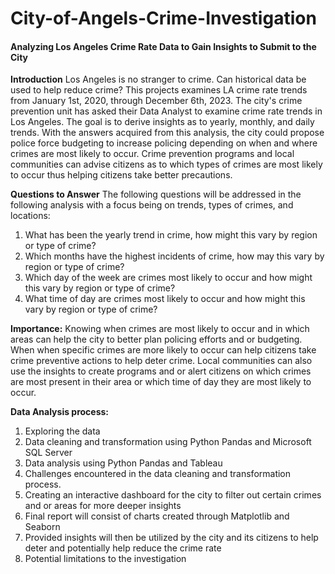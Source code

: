 # City-of-Angels-Crime-Investigation
#### Analyzing Los Angeles Crime Rate Data to Gain Insights to Submit to the City
**Introduction**
Los Angeles is no stranger to crime. Can historical data be used to help reduce crime? This projects examines LA crime rate trends from January 1st, 2020, through December 6th, 2023. The city's crime prevention unit has asked their Data Analyst to examine crime rate trends in Los Angeles. The goal is to derive insights as to yearly, monthly, and daily trends. With the answers acquired from this analysis, the city could propose police force budgeting to increase policing depending on when and where crimes are most likely to occur. Crime prevention programs and local communities can advise citizens as to which types of crimes are most likely to occur thus helping citizens take better precautions.

**Questions to Answer**
The following questions will be addressed in the following analysis with a focus being on trends, types  of crimes, and locations: 
1. What has been the yearly trend in crime, how might this vary by region or type of crime?
2. Which months have the highest incidents of crime, how may this vary by region or type of crime?
3. Which day of the week are crimes most likely to occur and how might this vary by region or type of crime?
4. What time of day are crimes most likely to occur and how might this vary by region or type of crime? 

**Importance:** 
Knowing when crimes are most likely to occur and in which areas can help the city to better plan policing efforts and or budgeting. 
When when specific crimes are more likely to occur can help citizens take crime preventive actions to help deter crime.
Local communities can also use the insights to create programs and or alert citizens on which crimes are most present in their area or which time of day they are most likely to occur. 

**Data Analysis process:**
1. Exploring the data
2. Data cleaning and transformation using Python Pandas and Microsoft SQL Server
3. Data analysis using Python Pandas and Tableau 
4. Challenges encountered in the data cleaning and transformation process. 
5. Creating an interactive dashboard for the city to filter out certain crimes and or areas for more deeper insights
6. Final report will consist of charts created through Matplotlib and Seaborn
7. Provided insights will then be utilized by the city and its citizens to help deter and potentially help reduce the crime rate
8. Potential limitations to the investigation
